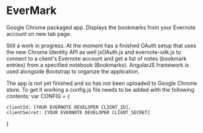 EverMark
========

Google Chrome packaged app. Displays the bookmarks from your Evernote account on new tab page.

Still a work in progress.
At the moment has a finished OAuth setup that uses the new Chrome Identity API as well jsOAuth.js and evernote-sdk.js
to connect to a client's Evernote account and get a list of notes (bookmark entries) from a specified notebook (Bookmarks).
AngularJS framework is used alongside Bootstrap to organize the application.

The app is not yet finished and so has not been uploaded to Google Chrome store.
To get it working a config.js file needs to be added with the following contents:
var CONFIG = {

	clientId: [YOUR EVERNOTE DEVELOPER CLIENT_ID],
	clientSecret: [YOUR EVERNOTE DEVELOPER CLIENT_SECRET]

}
